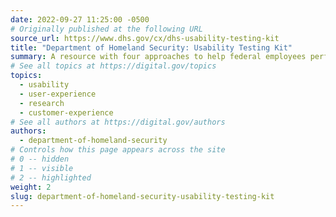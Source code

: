 ```yaml
---
date: 2022-09-27 11:25:00 -0500
# Originally published at the following URL
source_url: https://www.dhs.gov/cx/dhs-usability-testing-kit
title: "Department of Homeland Security: Usability Testing Kit"
summary: A resource with four approaches to help federal employees perform usability testing.
# See all topics at https://digital.gov/topics
topics:
  - usability
  - user-experience
  - research
  - customer-experience
# See all authors at https://digital.gov/authors
authors:
  - department-of-homeland-security
# Controls how this page appears across the site
# 0 -- hidden
# 1 -- visible
# 2 -- highlighted
weight: 2
slug: department-of-homeland-security-usability-testing-kit
---
```

